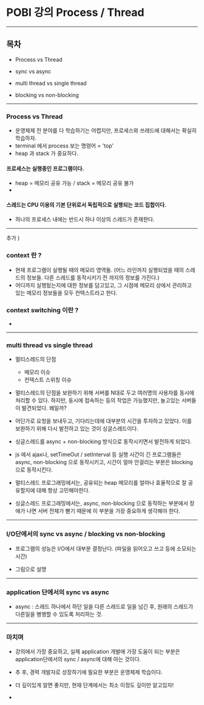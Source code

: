 # POBI 강의 Process / Thread

---
## 목차

- Process vs Thread

- sync vs async

- multi thread vs single thread

- blocking vs non-blocking

---
### Process vs Thread

- 운영체제 전 분야를 다 학습하기는 어렵지만, 프로세스와 쓰레드에 대해서는 확실히 학습하자.
- terminal 에서 process 보는 명령어 = 'top'
- heap 과 stack 가 중요하다.

#### 프로세스는 실행중인 프로그램이다.

- heap = 메모리 공유 가능 / stack = 메모리 공유 불가
-

#### 스레드는 CPU 이용의 기본 단위로서 독립적으로 실행되는 코드 집합이다.

- 하나의 프로세스 내에는 반드시 하나 이상의 스레드가 존재한다.


---
추가 )
### context 란 ?

- 현재 프로그램이 실행될 때의 메모리 영역들. (어느 라인까지 실행되었을 때의 스레드의 정보들. 다른 스레드를 동작시키기 전 까지의 정보를 가진다.)
- 어디까지 실행됬는지에 대한 정보를 담고있고, 그 시점에 메모리 상에서 관리하고 있는 메모리 정보들을 모두 컨텍스트라고 한다.

### context switching 이란 ?

-

---
### multi thread vs single thread

- 멀티스레드의 단점
  - 메모리 이슈
  - 컨텍스트 스위칭 이슈

- 멀티스레드의 단점을 보완하기 위해 서버를 N대로 두고 여러명의 사용자를 동시에 처리할 수 있다. 하지만, 동시에 접속하는 등의 작업은 가능했지만, 놀고있는 서버들이 발견되었다. 왜일까?

- 어딘가로 요청을 보내두고, 기다리는데에 대부분의 시간을 투자하고 있었다. 이를 보완하기 위해 다시 발전하고 있는 것이 싱글스레드이다.

- 싱글스레드를 async + non-blocking 방식으로 동작시키면서 발전하게 되었다.
- js 에서 ajax나, setTimeOut / setInterval 등 실행 시간이 긴 프로그램들은 async, non-blocking 으로 동작시키고, 시간이 얼마 안걸리는 부분은 blocking으로 동작시킨다.

- 멀티스레드 프로그래밍에서는, 공유되는 heap 메모리를 얼마나 효율적으로 잘 공유할지에 대해 항상 고민해야한다.
- 싱글스레드 프로그래밍에서는, async, non-blocking 으로 동작하는 부분에서 장애가 나면 서버 전체가 뻗기 때문에 이 부분을 가장 중요하게 생각해야 한다.

---
### I/O단에서의 sync vs async / blocking vs non-blocking

- 프로그램의 성능은 I/O에서 대부분 결정난다. (파일을 읽어오고 쓰고 등에 소모되는 시간)

- 그림으로 설명

---
### application 단에서의 sync vs async

- async : 스레드 하나에서 하던 일을 다른 스레드로 일을 넘긴 후, 원래의 스레드가 다른일을 병행할 수 있도록 처리하는 것.

---
### 마치며

- 강의에서 가장 중요하고, 실제 application 개발에 가장 도움이 되는 부분은 application단에서의 sync / async에 대해 아는 것이다.

- 추 후, 경력 개발자로 성장하기에 필요한 부분은 운영체제 학습이다.

- 더 깊이있게 알면 좋지만, 현재 단계에서는 최소 이정도 깊이만 알고있자!

-
